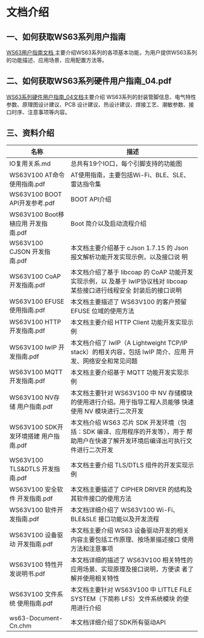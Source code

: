 # 文档介绍

## 一、如何获取WS63系列用户指南

[WS63用户指南文档 ](https://hispark-obs.obs.cn-east-3.myhuaweicloud.com/WS63%E7%B3%BB%E5%88%97%E7%94%A8%E6%88%B7%E6%8C%87%E5%8D%97.pdf)主要介绍WS63系列的各项基本功能，为用户提供WS63系列的功能描述、应用场景、应用配置方法等。

## 二、如何获取WS63系列硬件用户指南_04.pdf

[WS63系列硬件用户指南_04文档](https://hispark-obs.obs.cn-east-3.myhuaweicloud.com/WS63%E7%B3%BB%E5%88%97%E7%A1%AC%E4%BB%B6%E7%94%A8%E6%88%B7%E6%8C%87%E5%8D%97_04.pdf)主要介绍 WS63系列的封装管脚信息、电气特性参数、原理图设计建议、PCB 设计建议、热设计建议、焊接工艺、潮敏参数、接口时序、注意事项等内容。

## 三、资料介绍

| 名称                                   | 描述                                                         |
| -------------------------------------- | ------------------------------------------------------------ |
| IO复用关系.md                          | 总共有19个IO口，每个引脚支持的功能图                         |
| WS63V100  AT命令 使用指南.pdf          | AT使用指南，主要包括Wi-Fi、BLE、SLE、雷达指令集              |
| WS63V100  BOOT API开发参考.pdf         | BOOT  API介绍                                                |
| WS63V100  Boot移植应用 开发指南.pdf    | Boot  简介以及启动流程介绍                                   |
| WS63V100  CJSON 开发指南.pdf           | 本文档主要介绍基于  cJson  1.7.15 的 Json  报文解析功能开发实现示例，以及接口说 明 |
| WS63V100  CoAP 开发指南.pdf            | 本文档介绍了基于  libcoap 的 CoAP 功能开发实现示例，以  及基于 lwIP协议栈对  libcoap 某些接口进行线程安全 封装后的接口说明 |
| WS63V100  EFUSE 使用指南.pdf           | 本文档主要描述了  WS63V100 的客户预留  EFUSE 位域的使用方法  |
| WS63V100  HTTP 开发指南.pdf            | 本文档主要介绍  HTTP Client 功能开发实现示例                 |
| WS63V100  lwIP 开发指南.pdf            | 本文档介绍了  lwIP（A Lightweight TCP/IP stack）的相关内容，包括  lwIP 简介、应用 开发、网络安全和常见问题 |
| WS63V100  MQTT 开发指南.pdf            | 本文档主要介绍基于  MQTT 功能开发实现示例                    |
| WS63V100  NV存储 用户指南.pdf          | 本文档主要针对  WS63V100 中  NV 存储模块的使用进行介绍。用于指导工程人员能够  快速使用 NV 模块进行二次开发 |
| WS63V100  SDK开发环境搭建 用户指南.pdf | 本文档介绍  WS63 芯片  SDK 开发环境（包括：SDK 编译、应用程序的开发等），用于  帮助用户在快速了解开发环境后编译出可执行文件进行二次开发 |
| WS63V100  TLS&DTLS 开发指南.pdf        | 本文档主要介绍  TLS/DTLS 组件的开发实现示例                  |
| WS63V100  安全软件 开发指南.pdf        | 本文档主要描述了  CIPHER DRIVER 的结构及其软件接口的使用方法 |
| WS63V100  软件开发指南.pdf             | 本文档详细介绍了  WS63V100 Wi-Fi、BLE&SLE 接口功能以及开发流程 |
| WS63V100  设备驱动 开发指南.pdf        | 本文档主要介绍  WS63 设备驱动开发的相关内容主要包括工作原理、按场景描述接口  使用方法和注意事项 |
| WS63V100  特性开发说明书.pdf           | 本文档详细的描述了  WS63V100 相关特性的应用场景、实现原理及接口说明，方便读  者了解并使用相关特性 |
| WS63V100  文件系统 使用指南.pdf        | 本文档主要针对  WS63V100 中  LITTLE FILE SYSTEM（下简称 LFS）文件系统模块 的使用进行介绍 |
| ws63-Document-Cn.chm                   | 本文档详细介绍了SDK所有驱动API                               |
